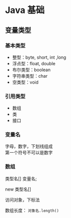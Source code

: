 # Java 基础

## 变量类型

### 基本类型

- 整型：byte, short, int ,long
- 浮点型：float, double
- 布尔类型：boolean
- 字符串类型：char
- 空类型：void

### 引用类型

- 数组
- 类
- 接口

### 变量名

字母，数字，下划线组成  
第一个符号不可以是数字

### 数组

类型名\[\] 变量名;

new 类型名\[\]

访问对象，下标法

数组长度： `对象名.length()`

